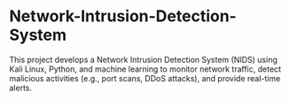 # Network-Intrusion-Detection-System
This project develops a Network Intrusion Detection System (NIDS) using Kali Linux, Python, and machine learning to monitor network traffic, detect malicious activities (e.g., port scans, DDoS attacks), and provide real-time alerts. 
